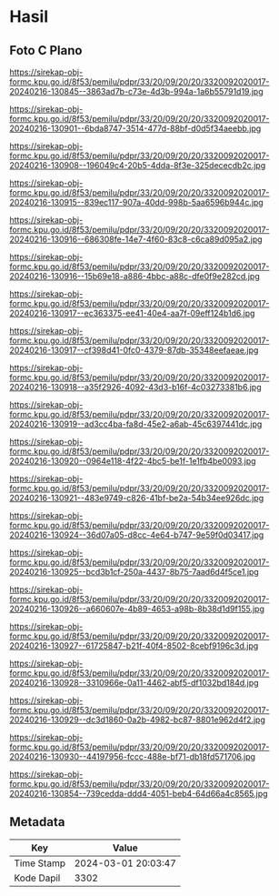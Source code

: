 # Hasil

## Foto C Plano

https://sirekap-obj-formc.kpu.go.id/8f53/pemilu/pdpr/33/20/09/20/20/3320092020017-20240216-130845--3863ad7b-c73e-4d3b-994a-1a6b55791d19.jpg

https://sirekap-obj-formc.kpu.go.id/8f53/pemilu/pdpr/33/20/09/20/20/3320092020017-20240216-130901--6bda8747-3514-477d-88bf-d0d5f34aeebb.jpg

https://sirekap-obj-formc.kpu.go.id/8f53/pemilu/pdpr/33/20/09/20/20/3320092020017-20240216-130908--196049c4-20b5-4dda-8f3e-325dececdb2c.jpg

https://sirekap-obj-formc.kpu.go.id/8f53/pemilu/pdpr/33/20/09/20/20/3320092020017-20240216-130915--839ec117-907a-40dd-998b-5aa6596b944c.jpg

https://sirekap-obj-formc.kpu.go.id/8f53/pemilu/pdpr/33/20/09/20/20/3320092020017-20240216-130916--686308fe-14e7-4f60-83c8-c6ca89d095a2.jpg

https://sirekap-obj-formc.kpu.go.id/8f53/pemilu/pdpr/33/20/09/20/20/3320092020017-20240216-130916--15b69e18-a886-4bbc-a88c-dfe0f9e282cd.jpg

https://sirekap-obj-formc.kpu.go.id/8f53/pemilu/pdpr/33/20/09/20/20/3320092020017-20240216-130917--ec363375-ee41-40e4-aa7f-09eff124b1d6.jpg

https://sirekap-obj-formc.kpu.go.id/8f53/pemilu/pdpr/33/20/09/20/20/3320092020017-20240216-130917--cf398d41-0fc0-4379-87db-35348eefaeae.jpg

https://sirekap-obj-formc.kpu.go.id/8f53/pemilu/pdpr/33/20/09/20/20/3320092020017-20240216-130918--a35f2926-4092-43d3-b16f-4c03273381b6.jpg

https://sirekap-obj-formc.kpu.go.id/8f53/pemilu/pdpr/33/20/09/20/20/3320092020017-20240216-130919--ad3cc4ba-fa8d-45e2-a6ab-45c6397441dc.jpg

https://sirekap-obj-formc.kpu.go.id/8f53/pemilu/pdpr/33/20/09/20/20/3320092020017-20240216-130920--0964e118-4f22-4bc5-be1f-1e1fb4be0093.jpg

https://sirekap-obj-formc.kpu.go.id/8f53/pemilu/pdpr/33/20/09/20/20/3320092020017-20240216-130921--483e9749-c826-41bf-be2a-54b34ee926dc.jpg

https://sirekap-obj-formc.kpu.go.id/8f53/pemilu/pdpr/33/20/09/20/20/3320092020017-20240216-130924--36d07a05-d8cc-4e64-b747-9e59f0d03417.jpg

https://sirekap-obj-formc.kpu.go.id/8f53/pemilu/pdpr/33/20/09/20/20/3320092020017-20240216-130925--bcd3b1cf-250a-4437-8b75-7aad6d4f5ce1.jpg

https://sirekap-obj-formc.kpu.go.id/8f53/pemilu/pdpr/33/20/09/20/20/3320092020017-20240216-130926--a660607e-4b89-4653-a98b-8b38d1d9f155.jpg

https://sirekap-obj-formc.kpu.go.id/8f53/pemilu/pdpr/33/20/09/20/20/3320092020017-20240216-130927--61725847-b21f-40f4-8502-8cebf9196c3d.jpg

https://sirekap-obj-formc.kpu.go.id/8f53/pemilu/pdpr/33/20/09/20/20/3320092020017-20240216-130928--3310966e-0a11-4462-abf5-df1032bd184d.jpg

https://sirekap-obj-formc.kpu.go.id/8f53/pemilu/pdpr/33/20/09/20/20/3320092020017-20240216-130929--dc3d1860-0a2b-4982-bc87-8801e962d4f2.jpg

https://sirekap-obj-formc.kpu.go.id/8f53/pemilu/pdpr/33/20/09/20/20/3320092020017-20240216-130930--44197956-fccc-488e-bf71-db18fd571706.jpg

https://sirekap-obj-formc.kpu.go.id/8f53/pemilu/pdpr/33/20/09/20/20/3320092020017-20240216-130854--739cedda-ddd4-4051-beb4-64d66a4c8565.jpg


## Metadata

| Key        | Value               |
| ---------- | ------------------- |
| Time Stamp | 2024-03-01 20:03:47 |
| Kode Dapil | 3302                |



